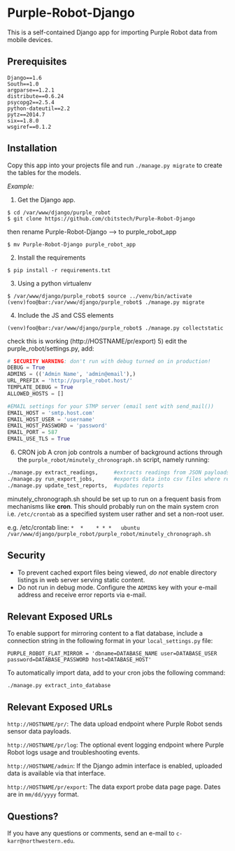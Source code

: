 Purple-Robot-Django
===================

This is a self-contained Django app for importing Purple Robot data from mobile devices.

Prerequisites
-------------

```
Django==1.6
South==1.0
argparse==1.2.1
distribute==0.6.24
psycopg2==2.5.4
python-dateutil==2.2
pytz==2014.7
six==1.8.0
wsgiref==0.1.2
```

Installation
------------

Copy this app into your projects file and run `./manage.py migrate` to create the tables for the models.

*Example:*

1) Get the Django app.
```
$ cd /var/www/django/purple_robot
$ git clone https://github.com/cbitstech/Purple-Robot-Django
```
  then rename Purple-Robot-Django --> to purple_robot_app
```
$ mv Purple-Robot-Django purple_robot_app
```
2) Install the requirements
```
$ pip install -r requirements.txt
```
3) Using a python virtualenv
```
$ /var/www/django/purple_robot$ source ../venv/bin/activate
(venv)foo@bar:/var/www/django/purple_robot$ ./manage.py migrate
```
4) Include the JS and CSS elements
```
(venv)foo@bar:/var/www/django/purple_robot$ ./manage.py collectstatic
```
check this is working (http://HOSTNAME/pr/export)
5) edit the purple_robot/settings.py, add:
```py
# SECURITY WARNING: don't run with debug turned on in production!
DEBUG = True
ADMINS = (('Admin Name', 'admin@email'),)
URL_PREFIX = 'http://purple_robot.host/'
TEMPLATE_DEBUG = True
ALLOWED_HOSTS = []

#EMAIL settings for your STMP server (email sent with send_mail())
EMAIL_HOST = 'smtp.host.com'
EMAIL_HOST_USER = 'username'
EMAIL_HOST_PASSWORD = 'password'
EMAIL_PORT = 587
EMAIL_USE_TLS = True
```

6) CRON job
A cron job controls a number of background actions through the `purple_robot/minutely_chronograph.sh` script, namely running:
```sh
./manage.py extract_readings,     #extracts readings from JSON payloads
./manage.py run_export_jobs,      #exports data into csv files where requested
./manage.py update_test_reports,  #updates reports
```
minutely_chronograph.sh should be set up to run on a frequent basis from mechanisms like **cron**. This should probably run on the main system cron i.e. `/etc/crontab` as a specified system user rather and set a non-root user.

e.g. /etc/crontab line:
```*  *    * * *   ubuntu  /var/www/django/purple_robot/purple_robot/minutely_chronograph.sh```

Security
--------
* To prevent cached export files being viewed, *do not* enable directory listings in web server serving static content.
* Do not run in debug mode. Configure the `ADMINS` key with your e-mail address and receive error reports via e-mail.

Relevant Exposed URLs
---------------------
To enable support for mirroring content to a flat database, include a connection string in the following format in your `local_settings.py` file:

```PURPLE_ROBOT_FLAT_MIRROR = 'dbname=DATABASE_NAME user=DATABASE_USER password=DATABASE_PASSWORD host=DATABASE_HOST'```

To automatically import data, add to your cron jobs the following command:

```./manage.py extract_into_database```

Relevant Exposed URLs
---------------------

`http://HOSTNAME/pr/`: The data upload endpoint where Purple Robot sends sensor data payloads.

`http://HOSTNAME/pr/log`: The optional event logging endpoint where Purple Robot logs usage and troubleshooting events.

`http://HOSTNAME/admin`: If the Django admin interface is enabled, uploaded data is available via that interface.

`http://HOSTNAME/pr/export`: The data export probe data page page. Dates are in `mm/dd/yyyy` format.

Questions?
----------

If you have any questions or comments, send an e-mail to `c-karr@northwestern.edu`.
